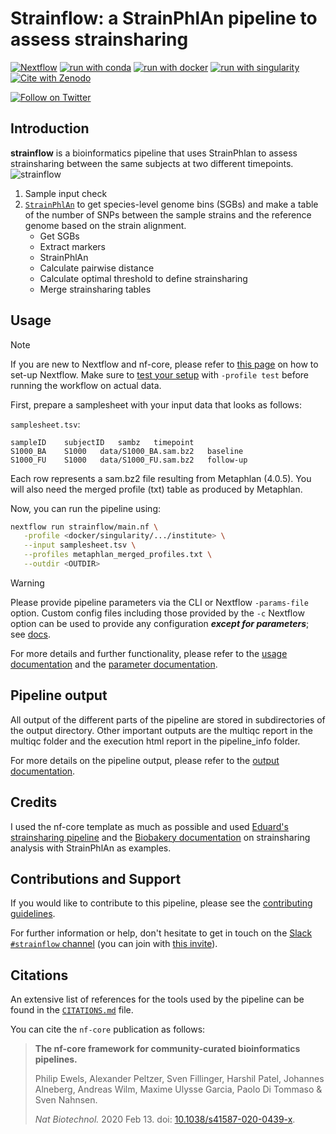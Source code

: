 <h1>Strainflow: a StrainPhlAn pipeline to assess strainsharing</h1>

[![Nextflow](https://img.shields.io/badge/nextflow%20DSL2-%E2%89%A523.04.0-23aa62.svg)](https://www.nextflow.io/)
[![run with conda](http://img.shields.io/badge/run%20with-conda-3EB049?labelColor=000000&logo=anaconda)](https://docs.conda.io/en/latest/)
[![run with docker](https://img.shields.io/badge/run%20with-docker-0db7ed?labelColor=000000&logo=docker)](https://www.docker.com/)
[![run with singularity](https://img.shields.io/badge/run%20with-singularity-1d355c.svg?labelColor=000000)](https://sylabs.io/docs/)
[![Cite with Zenodo](http://img.shields.io/badge/DOI-10.5281/zenodo.XXXXXXX-1073c8?labelColor=000000)](https://doi.org/10.5281/zenodo.XXXXXXX)

[![Follow on Twitter](http://img.shields.io/badge/twitter-%40BarbaraVerhaar-1DA1F2?labelColor=000000&logo=twitter)](https://twitter.com/BarbaraVerhaar)

## Introduction

**strainflow** is a bioinformatics pipeline that uses StrainPhlan to assess strainsharing between the same subjects at two different timepoints.
![strainflow](https://github.com/user-attachments/assets/6b78775b-cf6a-4d61-b5a9-25d1c357adc8)

1. Sample input check
2. [`StrainPhlAn`](https://github.com/biobakery/MetaPhlAn/wiki/StrainPhlAn-4) to get species-level genome bins (SGBs) and make a table of the number of SNPs between the sample strains and the reference genome based on the strain alignment.
    - Get SGBs
    - Extract markers
    - StrainPhlAn
    - Calculate pairwise distance
    - Calculate optimal threshold to define strainsharing
    - Merge strainsharing tables

## Usage

> [!NOTE]
> If you are new to Nextflow and nf-core, please refer to [this page](https://nf-co.re/docs/usage/installation) on how to set-up Nextflow. Make sure to [test your setup](https://nf-co.re/docs/usage/introduction#how-to-run-a-pipeline) with `-profile test` before running the workflow on actual data.

First, prepare a samplesheet with your input data that looks as follows:

`samplesheet.tsv`:

```tsv
sampleID	subjectID	sambz	timepoint
S1000_BA	S1000	data/S1000_BA.sam.bz2	baseline
S1000_FU	S1000	data/S1000_FU.sam.bz2	follow-up
```
Each row represents a sam.bz2 file resulting from Metaphlan (4.0.5). You will also need the merged profile (txt) table as produced by Metaphlan.

Now, you can run the pipeline using:

```bash
nextflow run strainflow/main.nf \
   -profile <docker/singularity/.../institute> \
   --input samplesheet.tsv \
   --profiles metaphlan_merged_profiles.txt \
   --outdir <OUTDIR>
```

> [!WARNING]
> Please provide pipeline parameters via the CLI or Nextflow `-params-file` option. Custom config files including those provided by the `-c` Nextflow option can be used to provide any configuration _**except for parameters**_;
> see [docs](https://nf-co.re/usage/configuration#custom-configuration-files).

For more details and further functionality, please refer to the [usage documentation](https://nf-co.re/strainflow/usage) and the [parameter documentation](https://nf-co.re/strainflow/parameters).

## Pipeline output
All output of the different parts of the pipeline are stored in subdirectories of the output directory. Other important outputs are the multiqc report in the multiqc folder and the execution html report in the pipeline_info folder.

For more details on the pipeline output, please refer to the [output documentation](https://github.com/barbarahelena/strainflow/blob/master/docs/output.md).

## Credits
I used the nf-core template as much as possible and used [Eduard's strainsharing pipeline](https://github.com/EvdVossen/Metagenomic_pipeline/tree/main) and the [Biobakery documentation](https://github.com/biobakery/MetaPhlAn/wiki/Strain-Sharing-Inference-(StrainPhlan-4.1)) on strainsharing analysis with StrainPhlAn as examples.

## Contributions and Support

If you would like to contribute to this pipeline, please see the [contributing guidelines](.github/CONTRIBUTING.md).

For further information or help, don't hesitate to get in touch on the [Slack `#strainflow` channel](https://nfcore.slack.com/channels/strainflow) (you can join with [this invite](https://nf-co.re/join/slack)).

## Citations
<!-- If you use nf-core/strainflow for your analysis, please cite it using the following doi: [10.5281/zenodo.XXXXXX](https://doi.org/10.5281/zenodo.XXXXXX) -->

<!-- TODO nf-core: Add bibliography of tools and data used in your pipeline -->

An extensive list of references for the tools used by the pipeline can be found in the [`CITATIONS.md`](CITATIONS.md) file.

You can cite the `nf-core` publication as follows:

> **The nf-core framework for community-curated bioinformatics pipelines.**
>
> Philip Ewels, Alexander Peltzer, Sven Fillinger, Harshil Patel, Johannes Alneberg, Andreas Wilm, Maxime Ulysse Garcia, Paolo Di Tommaso & Sven Nahnsen.
>
> _Nat Biotechnol._ 2020 Feb 13. doi: [10.1038/s41587-020-0439-x](https://dx.doi.org/10.1038/s41587-020-0439-x).

